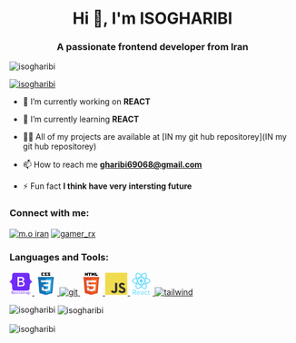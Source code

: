 <h1 align="center">Hi 👋, I'm ISOGHARIBI</h1>
<h3 align="center">A passionate frontend developer from Iran</h3>

<p align="left"> <img src="https://komarev.com/ghpvc/?username=isogharibi&label=Profile%20views&color=0e75b6&style=flat" alt="isogharibi" /> </p>

<p align="left"> <a href="https://github.com/ryo-ma/github-profile-trophy"><img src="https://github-profile-trophy.vercel.app/?username=isogharibi" alt="isogharibi" /></a> </p>

- 🔭 I’m currently working on **REACT**

- 🌱 I’m currently learning **REACT**

- 👨‍💻 All of my projects are available at [IN my git hub repositorey](IN my git hub repositorey)

- 📫 How to reach me **gharibi69068@gmail.com**

- ⚡ Fun fact **I think have very intersting future**

<h3 align="left">Connect with me:</h3>
<p align="left">
<a href="https://instagram.com/m.o iran" target="blank"><img align="center" src="https://raw.githubusercontent.com/rahuldkjain/github-profile-readme-generator/master/src/images/icons/Social/instagram.svg" alt="m.o iran" height="30" width="40" /></a>
<a href="https://www.youtube.com/c/gamer_rx" target="blank"><img align="center" src="https://raw.githubusercontent.com/rahuldkjain/github-profile-readme-generator/master/src/images/icons/Social/youtube.svg" alt="gamer_rx" height="30" width="40" /></a>
</p>

<h3 align="left">Languages and Tools:</h3>
<p align="left"> <a href="https://getbootstrap.com" target="_blank" rel="noreferrer"> <img src="https://raw.githubusercontent.com/devicons/devicon/master/icons/bootstrap/bootstrap-plain-wordmark.svg" alt="bootstrap" width="40" height="40"/> </a> <a href="https://www.w3schools.com/css/" target="_blank" rel="noreferrer"> <img src="https://raw.githubusercontent.com/devicons/devicon/master/icons/css3/css3-original-wordmark.svg" alt="css3" width="40" height="40"/> </a> <a href="https://git-scm.com/" target="_blank" rel="noreferrer"> <img src="https://www.vectorlogo.zone/logos/git-scm/git-scm-icon.svg" alt="git" width="40" height="40"/> </a> <a href="https://www.w3.org/html/" target="_blank" rel="noreferrer"> <img src="https://raw.githubusercontent.com/devicons/devicon/master/icons/html5/html5-original-wordmark.svg" alt="html5" width="40" height="40"/> </a> <a href="https://developer.mozilla.org/en-US/docs/Web/JavaScript" target="_blank" rel="noreferrer"> <img src="https://raw.githubusercontent.com/devicons/devicon/master/icons/javascript/javascript-original.svg" alt="javascript" width="40" height="40"/> </a> <a href="https://reactjs.org/" target="_blank" rel="noreferrer"> <img src="https://raw.githubusercontent.com/devicons/devicon/master/icons/react/react-original-wordmark.svg" alt="react" width="40" height="40"/> </a> <a href="https://tailwindcss.com/" target="_blank" rel="noreferrer"> <img src="https://www.vectorlogo.zone/logos/tailwindcss/tailwindcss-icon.svg" alt="tailwind" width="40" height="40"/> </a> </p>

<p><img align="left" src="https://github-readme-stats.vercel.app/api/top-langs?username=isogharibi&show_icons=true&locale=en&layout=compact" alt="isogharibi" /></p>

<p>&nbsp;<img align="center" src="https://github-readme-stats.vercel.app/api?username=isogharibi&show_icons=true&locale=en" alt="isogharibi" /></p>

<p><img align="center" src="https://github-readme-streak-stats.herokuapp.com/?user=isogharibi&" alt="isogharibi" /></p>

